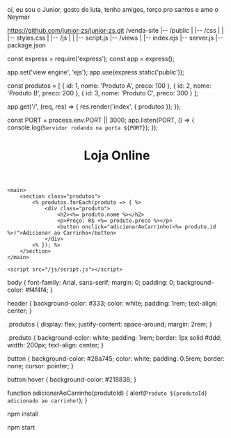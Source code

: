 
<!--
**junior-zs/junior-zs** is a ✨ _special_ ✨ repository because its `README.md` (this file) appears on your GitHub profile.

Here are some ideas to get you started:

- 🔭 I’m currently working on ...
- 🌱 I’m currently learning ...
- 👯 I’m looking to collaborate on ...
- 🤔 I’m looking for help with ...
- 💬 Ask me about ...
- 📫 How to reach me: ...
- 😄 Pronouns: ...
- ⚡ Fun fact: ...
--> oi, eu sou o Junior, gosto de luta, tenho amigos, torço pro santos e amo o Neymar
https://github.com/junior-zs/junior-zs.git
/venda-site
|-- /public
|   |-- /css
|   |   |-- styles.css
|   |-- /js
|   |   |-- script.js
|-- /views
|   |-- index.ejs
|-- server.js
|-- package.json

const express = require('express');
const app = express();

app.set('view engine', 'ejs');
app.use(express.static('public'));

const produtos = [
    { id: 1, nome: 'Produto A', preco: 100 },
    { id: 2, nome: 'Produto B', preco: 200 },
    { id: 3, nome: 'Produto C', preco: 300 }
];

app.get('/', (req, res) => {
    res.render('index', { produtos });
});

const PORT = process.env.PORT || 3000;
app.listen(PORT, () => {
    console.log(`Servidor rodando na porta ${PORT}`);
});

<!DOCTYPE html>
<html lang="pt-br">
<head>
    <meta charset="UTF-8">
    <meta name="viewport" content="width=device-width, initial-scale=1.0">
    <title>Site de Vendas</title>
    <link rel="stylesheet" href="/css/styles.css">
</head>
<body>
    <header>
        <h1>Loja Online</h1>
    </header>

    <main>
        <section class="produtos">
            <% produtos.forEach(produto => { %>
                <div class="produto">
                    <h2><%= produto.nome %></h2>
                    <p>Preço: R$ <%= produto.preco %></p>
                    <button onclick="adicionarAoCarrinho(<%= produto.id %>)">Adicionar ao Carrinho</button>
                </div>
            <% }); %>
        </section>
    </main>

    <script src="/js/script.js"></script>
</body>
</html>

body {
    font-family: Arial, sans-serif;
    margin: 0;
    padding: 0;
    background-color: #f4f4f4;
}

header {
    background-color: #333;
    color: white;
    padding: 1rem;
    text-align: center;
}

.produtos {
    display: flex;
    justify-content: space-around;
    margin: 2rem;
}

.produto {
    background-color: white;
    padding: 1rem;
    border: 1px solid #ddd;
    width: 200px;
    text-align: center;
}

button {
    background-color: #28a745;
    color: white;
    padding: 0.5rem;
    border: none;
    cursor: pointer;
}

button:hover {
    background-color: #218838;
}

function adicionarAoCarrinho(produtoId) {
    alert(`Produto ${produtoId} adicionado ao carrinho!`);
}

npm install

npm start

